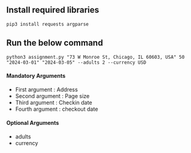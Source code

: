 ## Install required libraries

```
pip3 install requests argparse
```

## Run the below command

```
python3 assignment.py "73 W Monroe St, Chicago, IL 60603, USA" 50 "2024-03-01" "2024-03-05" --adults 2 --currency USD
```

#### Mandatory Arguments

- First argument : Address
- Second argument : Page size
- Third argument : Checkin date
- Fourth argument : checkout date

#### Optional Arguments

- adults
- currency
